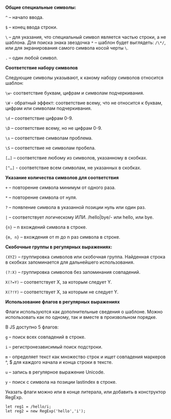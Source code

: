 **Общие специальные символы:**

`^` – начало ввода.

`$` – конец ввода строки.

`\` – для указания, что специальный символ является частью строки, а не шаблона. Для поиска знака звездочка `*` – шаблон будет выглядеть: `/\*/`, или для экранирования самого символа косой черты `\`.

`.` – один любой символ.

**Соответствие набору символов**

Следующие символы указывают, к какому набору символов относится шаблон:

`\w`- соответствие буквам, цифрам и символам подчеркивания.

`\W` - обратный эффект: соответствие всему, что не относится к буквам, цифрам или символам подчеркивания.

`\d` – соответствие цифрам 0-9.

`\D` – соответствие всему, но не цифрам 0-9.

`\s` – соответствие символам проблема.

`\S` – соответствие не символам пробела.

`[…]` – соответствие любому из символов, указанному в скобках.

`[^…]` - соответствие всем символам, не указанных в скобках.

**Указание количества символов для соответствия**

`+` – повторение символа минимум от одного раза.

`*` – повторение символа от нуля.

`?` – появление символа в указанной позиции нуль или один раз.

`|` – соответствует логическому ИЛИ. /hello|bye/- или hello, или bye.

`{n}` – n вхождений символа в строке.

`{m, n}` – вхождения от m до n раз символа в строке.

**Скобочные группы в регулярных выражениях:**

`(XYZ)` – группировка символов или скобочная группа. Найденная строка в скобках запоминается для дальнейшего использования.

`(?:X)` – группировка символов без запоминания совпадений.

`X(?=Y)` – соответствует X, за которым следует Y.

`X(?!Y)` – соответствует X, за которым не следует Y.

**Использование флагов в регулярных выражениях**

Флаги используются как дополнительные сведения о шаблоне. Можно использовать как по одному, так и вместе в произвольном порядке.

В JS доступно 5 флагов:

`g` – поиск всех совпадений в строке.

`i` – регистронезависимый поиск подстроки.

`m` - определяет текст как множество строк и ищет совпадения маркеров ^, $ для каждого начала и конца строки в тексте.

`u` – запись в регулярное выражение Unicode.

`y` - поиск с символа на позиции lastindex в строке.

Указать флаги можно или в конце литерала, или добавить в конструктор RegExp.

```
let reg1 = /hello/i;
let reg2 = new RegExp('hello','i');
```